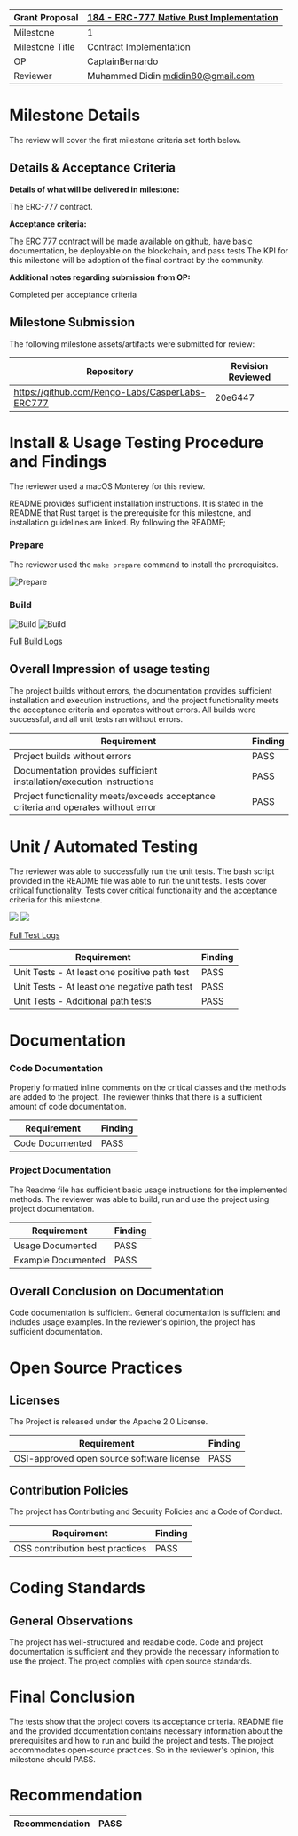 Grant Proposal | [184 - ERC-777 Native Rust Implementation](https://portal.devxdao.com/app/proposal/184)
------------ | -------------
Milestone | 1
Milestone Title | Contract Implementation
OP | CaptainBernardo
Reviewer | Muhammed Didin <mdidin80@gmail.com>

# Milestone Details
The review will cover the first milestone criteria set forth below.


## Details & Acceptance Criteria

**Details of what will be delivered in milestone:**

The ERC-777 contract.

**Acceptance criteria:**

The ERC 777 contract will be made available on github, have basic documentation, be deployable on the blockchain, and pass tests The KPI for this milestone will be adoption of the final contract by the community.

**Additional notes regarding submission from OP:**

Completed per acceptance criteria

## Milestone Submission

The following milestone assets/artifacts were submitted for review:

Repository | Revision Reviewed
------------ | -------------
https://github.com/Rengo-Labs/CasperLabs-ERC777 | 20e6447


# Install & Usage Testing Procedure and Findings

The reviewer used a macOS Monterey for this review.

README provides sufficient installation instructions. It is stated in the README that Rust target is the prerequisite for this milestone, and installation guidelines are linked. By following the README;

### Prepare

The reviewer used the ```make prepare``` command to install the prerequisites.

![Prepare](assets/prepare.png)

### Build

![Build](assets/build_1.png)
![Build](assets/build_2.png)

[Full Build Logs](assets/build.md)


## Overall Impression of usage testing

The project builds without errors, the documentation provides sufficient installation and execution instructions, and the project functionality meets the acceptance criteria and operates without errors. All builds were successful, and all unit tests ran without errors.

Requirement | Finding
------------ | -------------
Project builds without errors | PASS 
Documentation provides sufficient installation/execution instructions | PASS
Project functionality meets/exceeds acceptance criteria and operates without error | PASS

# Unit / Automated Testing

The reviewer was able to successfully run the unit tests. The bash script provided in the README file was able to run the unit tests. Tests cover critical functionality. Tests cover critical functionality and the acceptance criteria for this milestone.

![](assets/tests_1.png)
![](assets/tests_2.png)

[Full Test Logs](assets/test_logs.md)

Requirement | Finding
------------ | -------------
Unit Tests - At least one positive path test | PASS
Unit Tests - At least one negative path test | PASS
Unit Tests - Additional path tests | PASS

# Documentation

### Code Documentation

Properly formatted inline comments on the critical classes and the methods are added to the project. The reviewer thinks that there is a sufficient amount of code documentation.

Requirement | Finding
------------ | -------------
Code Documented | PASS

### Project Documentation

The Readme file has sufficient basic usage instructions for the implemented methods. The reviewer was able to build, run and use the project using project documentation.


Requirement | Finding
------------ | -------------
Usage Documented | PASS 
Example Documented | PASS

## Overall Conclusion on Documentation

Code documentation is sufficient. General documentation is sufficient and includes usage examples. In the reviewer's opinion, the project has sufficient documentation. 

# Open Source Practices

## Licenses

The Project is released under the Apache 2.0 License.

Requirement | Finding
------------ | -------------
OSI-approved open source software license | PASS

## Contribution Policies

The project has Contributing and Security Policies and a Code of Conduct.

Requirement | Finding
------------ | -------------
OSS contribution best practices | PASS

# Coding Standards

## General Observations

The project has well-structured and readable code. Code and project documentation is sufficient and they provide the necessary information to use the project. The project complies with open source standards.

# Final Conclusion

The tests show that the project covers its acceptance criteria. README file and the provided documentation contains necessary information about the prerequisites and how to run and build the project and tests. The project accommodates open-source practices. So in the reviewer's opinion, this milestone should PASS.

# Recommendation

Recommendation | PASS
------------ | -------------

